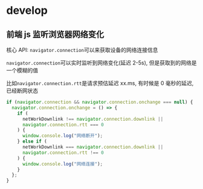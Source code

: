 # develop

## 前端 js 监听浏览器网络变化

核心 API: `navigator.connection`可以来获取设备的网络连接信息

`navigator.connection`可以实时监听到网络变化(延迟 2-5s), 但是获取到的网络是一个模糊的值

比如`navigator.connection.rtt`是请求预估延迟 xx.ms, 有时候是 0 毫秒的延迟, 已经断网状态

```js
if (navigator.connection && navigator.connection.onchange === null) {
  navigator.connection.onchange = () => {
    if (
      netWorkDownlink !== navigator.connection.downlink ||
      navigator.connection.rtt === 0
    ) {
      window.console.log("网络断开");
    } else if (
      netWorkDownlink === navigator.connection.downlink ||
      navigator.connection.rtt !== 0
    ) {
      window.console.log("网络连接");
    }
  };
}
```
